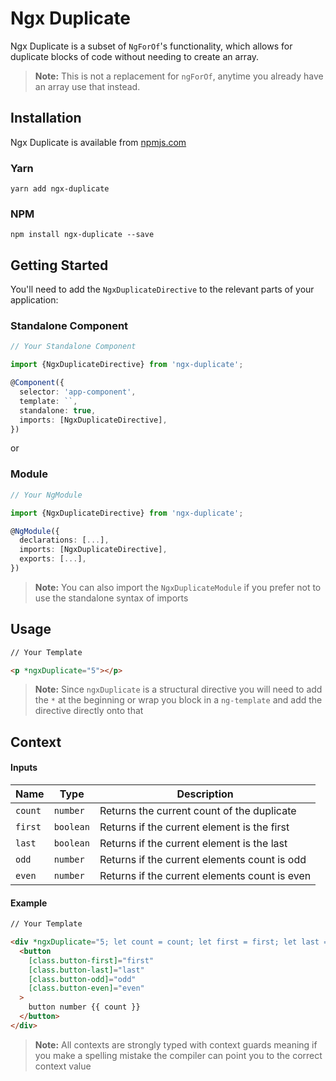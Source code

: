 # Ngx Duplicate

Ngx Duplicate is a subset of `NgForOf`'s functionality, which allows for duplicate blocks of code without needing to
create an array.

> **Note:** This is not a replacement for `ngForOf`, anytime you already have an array use that instead.

## Installation

Ngx Duplicate is available from [npmjs.com](https://www.npmjs.com/package/ngx-duplicate)

### Yarn

`yarn add ngx-duplicate`

### NPM

`npm install ngx-duplicate --save`

## Getting Started

You'll need to add the `NgxDuplicateDirective` to the relevant parts of your application:

### Standalone Component

```typescript
// Your Standalone Component

import {NgxDuplicateDirective} from 'ngx-duplicate';

@Component({
  selector: 'app-component',
  template: ``,
  standalone: true,
  imports: [NgxDuplicateDirective],
})

```

or

### Module

```typescript
// Your NgModule

import {NgxDuplicateDirective} from 'ngx-duplicate';

@NgModule({
  declarations: [...],
  imports: [NgxDuplicateDirective],
  exports: [...],
})

```

> **Note:** You can also import the `NgxDuplicateModule` if you prefer not to use the standalone syntax of imports

## Usage

```html
// Your Template

<p *ngxDuplicate="5"></p>

```

> **Note:** Since `ngxDuplicate` is a structural directive you will need to add the `*` at the beginning or wrap you block in
> a `ng-template` and add the directive directly onto that

## Context

#### Inputs

| Name    | Type      | Description                                   |
|---------|-----------|-----------------------------------------------|
| `count` | `number`  | Returns the current count of the duplicate    |
| `first` | `boolean` | Returns if the current element is the first   |
| `last`  | `boolean` | Returns if the current element is the last    |
| `odd`   | `number`  | Returns if the current elements count is odd  | 
| `even`  | `number`  | Returns if the current elements count is even |

#### Example

```html
// Your Template

<div *ngxDuplicate="5; let count = count; let first = first; let last = last; let odd = odd; let even = even">
  <button
    [class.button-first]="first"
    [class.button-last]="last"
    [class.button-odd]="odd"
    [class.button-even]="even"
  >
    button number {{ count }}
  </button>
</div>

```

> **Note:** All contexts are strongly typed with context guards meaning if you make a spelling mistake the compiler can point you
> to the correct context value


